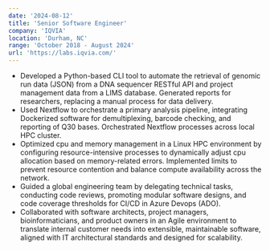 ```yaml
---
date: '2024-08-12'
title: 'Senior Software Engineer'
company: 'IQVIA'
location: 'Durham, NC'
range: 'October 2018 - August 2024'
url: 'https://labs.iqvia.com/'
---
```


- Developed a Python-based CLI tool to automate the retrieval of genomic run data (JSON) from a DNA sequencer RESTful API and project management data from a LIMS database. Generated reports for researchers, replacing a manual process for data delivery. 
- Used Nextflow to orchestrate a primary analysis pipeline, integrating Dockerized software for demultiplexing, barcode checking, and reporting of Q30 bases. Orchestrated Nextflow processes across local HPC cluster.
- Optimized cpu and memory management in a Linux HPC environment by configuring resource-intensive processes to dynamically adjust cpu allocation based on memory-related errors. Implemented limits to prevent resource contention and balance compute availability across the network.
- Guided a global engineering team by delegating technical tasks, conducting code reviews, promoting modular software designs, and code coverage thresholds for CI/CD in Azure Devops (ADO).
- Collaborated with software architects, project managers, bioinformaticians, and product owners in an Agile environment to translate internal customer needs into extensible, maintainable software, aligned with IT architectural standards and designed for scalability. 


